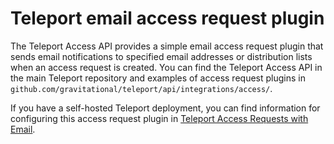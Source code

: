 # Teleport email access request plugin

The Teleport Access API provides a simple email access request plugin that sends email notifications to specified email addresses or distribution lists when an access request is created. You can find the Teleport Access API in the main Teleport repository and examples of access request plugins in `github.com/gravitational/teleport/api/integrations/access/`.

If you have a self-hosted Teleport deployment, you can find information for configuring this access request plugin in [Teleport Access Requests with Email](https://goteleport.com/docs/access-controls/access-request-plugins/ssh-approval-email/).